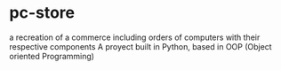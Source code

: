 # pc-store
a recreation of a commerce including orders of computers with their respective components 
A proyect built in Python, based in OOP (Object oriented Programming)
